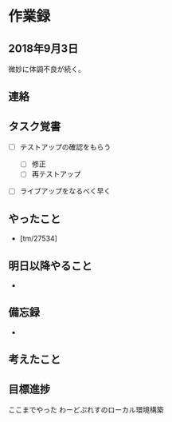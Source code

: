 # 作業録  
## 2018年9月3日 
微妙に体調不良が続く。
## 連絡


## タスク覚書
- [ ] テストアップの確認をもらう
	- [ ] 修正
	- [ ] 再テストアップ
- [ ] ライブアップをなるべく早く


## やったこと 
- [tm/27534]


## 明日以降やること
- 


## 備忘録  
- 

## 考えたこと

## 目標進捗
ここまでやった
わーどぷれすのローカル環境構築
